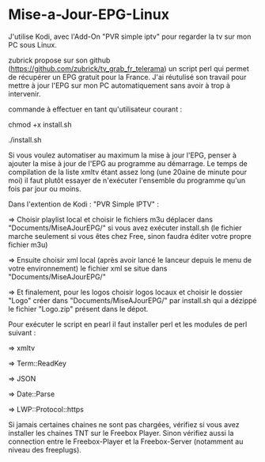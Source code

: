 # Mise-a-Jour-EPG-Linux

J'utilise Kodi, avec l'Add-On "PVR simple iptv" pour regarder la tv sur mon PC sous Linux.

zubrick propose sur son github (https://github.com/zubrick/tv_grab_fr_telerama) un script perl qui permet de récupérer un EPG gratuit pour la France.
J'ai réutulisé son travail pour mettre à jour l'EPG sur mon PC automatiquement sans avoir à trop à intervenir.

commande à effectuer en tant qu'utilisateur courant :

chmod +x install.sh	

./install.sh

Si vous voulez automatiser au maximum la mise à jour l'EPG, penser à ajouter la mise à jour de l'EPG au programme au démarrage.
Le temps de compilation de la liste xmltv étant assez long (une 20aine de minute pour moi) il faut plutôt essayer de n'exécuter l'ensemble du programme qu'un fois par jour ou moins.


Dans l'extention de Kodi : "PVR Simple IPTV" :

 => Choisir playlist local et choisir le fichiers m3u déplacer dans "Documents/MiseAJourEPG/" si vous avez exécuter install.sh (le fichier marche seulement si vous êtes chez Free, sinon faudra éditer votre propre fichier m3u)
 
 => Ensuite choisir xml local (après avoir lancé le lanceur depuis le menu de votre environnement) le fichier xml se situe dans "Documents/MiseAJourEPG/"
 
 => Et finalement, pour les logos choisir logos locaux et choisir le dossier "Logo" créer dans "Documents/MiseAJourEPG/" par install.sh qui a dézippé le fichier "Logo.zip" présent dans le dépot.

Pour exécuter le script en pearl il faut installer perl et les modules de perl suivant :
 
 => xmltv
 
 => Term::ReadKey
 
 => JSON
 
 => Date::Parse
 
 => LWP::Protocol::https


Si jamais certaines chaines ne sont pas chargées, vérifiez si vous avez installer les chaines TNT sur le Freebox Player.
Sinon vérifiez aussi la connection entre le Freebox-Player et la Freebox-Server (notamment au niveau des freeplugs).
